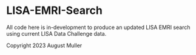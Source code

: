 # LISA-EMRI-Search

All code here is in-development to produce an updated LISA EMRI search using current LISA Data Challenge data. 

Copyright 2023 August Muller
